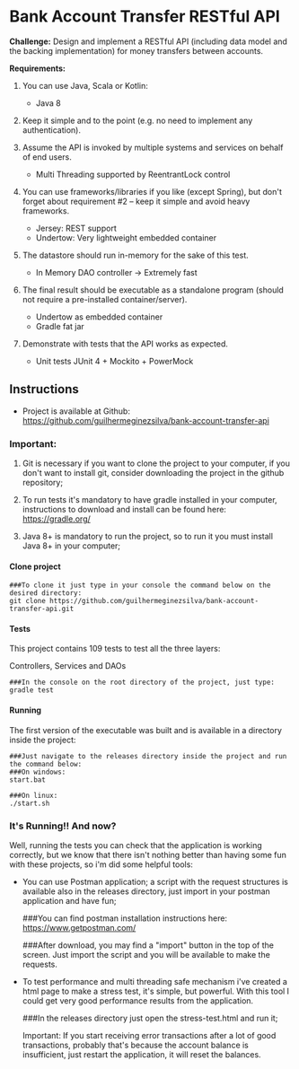 # Bank Account Transfer RESTful API

**Challenge:** Design and implement a RESTful API (including data model and the backing implementation) for money transfers between accounts.

**Requirements:**
1.  You can use Java, Scala or Kotlin:
    * Java 8

2. Keep it simple and to the point (e.g. no need to implement any authentication).

3. Assume the API is invoked by multiple systems and services on behalf of end users.
    * Multi Threading supported by ReentrantLock control

4.  You can use frameworks/libraries if you like (except Spring), but don't forget about requirement #2 – keep it simple and avoid heavy frameworks.
    * Jersey: REST support
    * Undertow: Very lightweight embedded container

5. The datastore should run in-memory for the sake of this test.
    * In Memory DAO controller -> Extremely fast

6. The final result should be executable as a standalone program (should not require a pre-installed container/server).
    * Undertow as embedded container
    * Gradle fat jar

7. Demonstrate with tests that the API works as expected.
    * Unit tests JUnit 4 + Mockito + PowerMock
    
## Instructions

* Project is available at Github: https://github.com/guilhermeginezsilva/bank-account-transfer-api

### Important:
1. Git is necessary if you want to clone the project to your computer, if you don't want to install git, consider downloading the project in the github repository;

2. To run tests it's mandatory to have gradle installed in your computer, instructions to download and install can be found here:
https://gradle.org/

3. Java 8+ is mandatory to run the project, so to run it you must install Java 8+ in your computer;

#### Clone project

    ###To clone it just type in your console the command below on the desired directory:
    git clone https://github.com/guilhermeginezsilva/bank-account-transfer-api.git

#### Tests
This project contains 109 tests to test all the three layers: 

Controllers, Services and DAOs

    ###In the console on the root directory of the project, just type:
    gradle test
    
#### Running
The first version of the executable was built and is available in a directory inside the project:

    ###Just navigate to the releases directory inside the project and run the command below:
    ###On windows:
    start.bat
    
    ###On linux:
    ./start.sh
    
### It's Running!! And now?
Well, running the tests you can check that the application is working correctly, but we know that there isn't nothing better than having some fun with these projects, so i'm did some helpful tools:

* You can use Postman application; a script with the request structures is available also in the releases directory, just import in your postman application and have fun;


    ###You can find postman installation instructions here:
    https://www.getpostman.com/
    
    ###After download, you may find a "import" button in the top of the screen. Just import the script and you will be available to make the requests.


* To test performance and multi threading safe mechanism i've created a html page to make a stress test, it's simple, but powerful. With this tool I could get very good performance results from the application.


    ###In the releases directory just open the 
    stress-test.html and run it;
	
	Important: If you start receiving error transactions after a lot of good transactions, probably that's because the account balance is insufficient, just restart the application, it will reset the balances.
